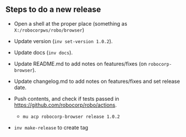 
Steps to do a new release
---------------------------

- Open a shell at the proper place (something as `X:/robocorpws/robo/browser`)

- Update version (`inv set-version 1.0.2`).

- Update docs (`inv docs`).

- Update README.md to add notes on features/fixes (on `robocorp-browser`).

- Update changelog.md to add notes on features/fixes and set release date.

- Push contents, and check if tests passed in https://github.com/robocorp/robo/actions.
  - `mu acp robocorp-browser release 1.0.2`

- `inv make-release` to create tag
